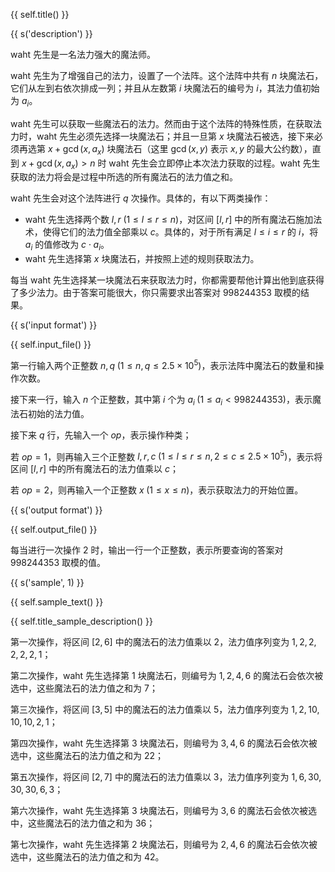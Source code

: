 {{ self.title() }}

{{ s('description') }}

waht 先生是一名法力强大的魔法师。

waht 先生为了增强自己的法力，设置了一个法阵。这个法阵中共有 $n$ 块魔法石，它们从左到右依次排成一列；并且从左数第 $i$ 块魔法石的编号为 $i$，其法力值初始为 $a_i$。

waht 先生可以获取一些魔法石的法力。然而由于这个法阵的特殊性质，在获取法力时，waht 先生必须先选择一块魔法石；并且一旦第 $x$ 块魔法石被选，接下来必须再选第 $x+\gcd(x,a_x)$ 块魔法石（这里 $\gcd(x,y)$ 表示 $x,y$ 的最大公约数），直到 $x+\gcd (x,a_x)>n$ 时 waht 先生会立即停止本次法力获取的过程。waht 先生获取的法力将会是过程中所选的所有魔法石的法力值之和。

waht 先生会对这个法阵进行 $q$ 次操作。具体的，有以下两类操作：

- waht 先生选择两个数 $l,r\;(1\leq l\leq r\leq n)$，对区间 $[l,r]$ 中的所有魔法石施加法术，使得它们的法力值全部乘以 $c$。具体的，对于所有满足 $l\leq i\leq r$ 的 $i$，将 $a_i$ 的值修改为 $c\cdot a_i$。
- waht 先生选择第 $x$ 块魔法石，并按照上述的规则获取法力。

每当 waht 先生选择某一块魔法石来获取法力时，你都需要帮他计算出他到底获得了多少法力。由于答案可能很大，你只需要求出答案对 $998244353$ 取模的结果。

{{ s('input format') }}

{{ self.input_file() }}

第一行输入两个正整数 $n,q\;(1\leq n,q\leq 2.5\times 10^5)$，表示法阵中魔法石的数量和操作次数。

接下来一行，输入 $n$ 个正整数，其中第 $i$ 个为 $a_i\;(1\leq a_i<998244353)$，表示魔法石初始的法力值。

接下来 $q$ 行，先输入一个 $op$，表示操作种类；

若 $op=1$，则再输入三个正整数 $l,r,c\;(1\leq l\leq r\leq n,2\leq c\leq 2.5\times 10^5)$，表示将区间 $[l,r]$ 中的所有魔法石的法力值乘以 $c$；

若 $op=2$，则再输入一个正整数 $x\;(1\leq x\leq n)$，表示获取法力的开始位置。

{{ s('output format') }}

{{ self.output_file() }}

每当进行一次操作 $2$ 时，输出一行一个正整数，表示所要查询的答案对 $998244353$ 取模的值。

{{ s('sample', 1) }}

{{ self.sample_text() }}

{{ self.title_sample_description() }}

第一次操作，将区间 $[2,6]$ 中的魔法石的法力值乘以 $2$，法力值序列变为 $1,2,2,2,2,2,1$；

第二次操作，waht 先生选择第 $1$ 块魔法石，则编号为 $1,2,4,6$ 的魔法石会依次被选中，这些魔法石的法力值之和为 $7$；

第三次操作，将区间 $[3,5]$ 中的魔法石的法力值乘以 $5$，法力值序列变为 $1,2,10,10,10,2,1$；

第四次操作，waht 先生选择第 $3$ 块魔法石，则编号为 $3,4,6$ 的魔法石会依次被选中，这些魔法石的法力值之和为 $22$；

第五次操作，将区间 $[2,7]$ 中的魔法石的法力值乘以 $3$，法力值序列变为 $1,6,30,30,30,6,3$；

第六次操作，waht 先生选择第 $3$ 块魔法石，则编号为 $3,6$ 的魔法石会依次被选中，这些魔法石的法力值之和为 $36$；

第七次操作，waht 先生选择第 $2$ 块魔法石，则编号为 $2,4,6$ 的魔法石会依次被选中，这些魔法石的法力值之和为 $42$。
